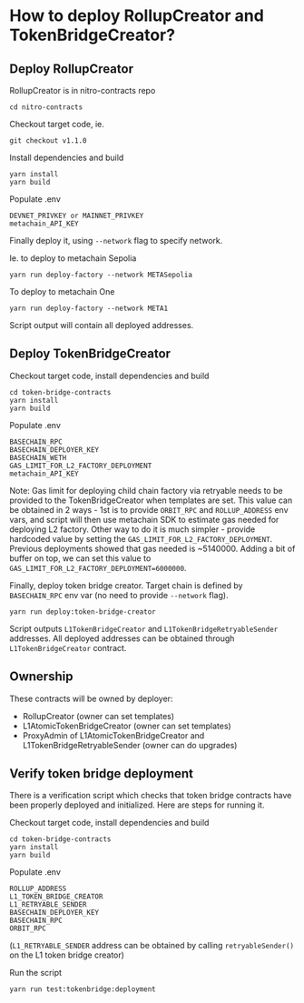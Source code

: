 # How to deploy RollupCreator and TokenBridgeCreator?

## Deploy RollupCreator
RollupCreator is in nitro-contracts repo
```
cd nitro-contracts
```

Checkout target code, ie.
```
git checkout v1.1.0
```

Install dependencies and build
```
yarn install
yarn build
```

Populate .env
```
DEVNET_PRIVKEY or MAINNET_PRIVKEY
metachain_API_KEY
```

Finally deploy it, using `--network` flag to specify network.

Ie. to deploy to metachain Sepolia
```
yarn run deploy-factory --network METASepolia
```

To deploy to metachain One
```
yarn run deploy-factory --network META1
```

Script output will contain all deployed addresses.


## Deploy TokenBridgeCreator
Checkout target code, install dependencies and build
```
cd token-bridge-contracts
yarn install
yarn build
```


Populate .env
```
BASECHAIN_RPC
BASECHAIN_DEPLOYER_KEY
BASECHAIN_WETH
GAS_LIMIT_FOR_L2_FACTORY_DEPLOYMENT
metachain_API_KEY
```

Note: Gas limit for deploying child chain factory via retryable needs to be provided to the TokenBridgeCreator when templates are set. This value can be obtained in 2 ways - 1st is to provide `ORBIT_RPC` and `ROLLUP_ADDRESS` env vars, and script will then use metachain SDK to estimate gas needed for deploying L2 factory. Other way to do it is much simpler - provide hardcoded value by setting the `GAS_LIMIT_FOR_L2_FACTORY_DEPLOYMENT`. Previous deployments showed that gas needed is ~5140000. Adding a bit of buffer on top, we can set this value to `GAS_LIMIT_FOR_L2_FACTORY_DEPLOYMENT=6000000`.  


Finally, deploy token bridge creator. Target chain is defined by `BASECHAIN_RPC` env var (no need to provide `--network` flag).
```
yarn run deploy:token-bridge-creator
```

Script outputs `L1TokenBridgeCreator` and `L1TokenBridgeRetryableSender` addresses. All deployed addresses can be obtained through `L1TokenBridgeCreator` contract.


## Ownership
These contracts will be owned by deployer:
- RollupCreator (owner can set templates)
- L1AtomicTokenBridgeCreator (owner can set templates)
- ProxyAdmin of L1AtomicTokenBridgeCreator and L1TokenBridgeRetryableSender (owner can do upgrades)


## Verify token bridge deployment
There is a verification script which checks that token bridge contracts have been properly deployed and initialized. Here are steps for running it.

Checkout target code, install dependencies and build
```
cd token-bridge-contracts
yarn install
yarn build
```

Populate .env
```
ROLLUP_ADDRESS
L1_TOKEN_BRIDGE_CREATOR
L1_RETRYABLE_SENDER
BASECHAIN_DEPLOYER_KEY
BASECHAIN_RPC
ORBIT_RPC
```
(`L1_RETRYABLE_SENDER` address can be obtained by calling `retryableSender()` on the L1 token bridge creator)


Run the script
```
yarn run test:tokenbridge:deployment
```
